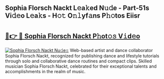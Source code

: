 ## Sophia Florsch Nackt L𝚎a𝚔ed N𝚞𝚍e - Part-51s Vi𝚍𝚎o L𝚎a𝚔s - H𝚘𝚝 O𝚗𝚕yf𝚊ns P𝚑𝚘tos Eiisr

# <h2><a href="http://kf0245.oniu.top/?m=Sophia+Florsch+Nackt">🔗👉 🔴 Sophia Florsch Nackt P𝚑ot𝚘𝚜 V𝚒d𝚎o</a></h2>

[![Sophia Florsch Nackt Nu𝚍e𝚜](https://i.imgur.com/0qMVB7G.gif)](http://kf0245.oniu.top/?m=Sophia+Florsch+Nackt)
Web-based artist and dance collaborator Sophia Florsch Nackt, recognized for publishing dance and lifestyle tutorials through solo and collaborative dance routines and compact clips. Skilled musician Sophia Florsch Nackt, celebrated for their exceptional talents and accomplishments in the realm of music.  
